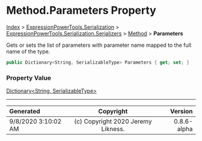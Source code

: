 ﻿# Method.Parameters Property

[Index](../index.md) > [ExpressionPowerTools.Serialization](ExpressionPowerTools.Serialization.a.md) > [ExpressionPowerTools.Serialization.Serializers](ExpressionPowerTools.Serialization.Serializers.n.md) > [Method](ExpressionPowerTools.Serialization.Serializers.Method.cs.md) > **Parameters**

Gets or sets the list of parameters with parameter name mapped to the
            full name of the type.

```csharp
public Dictionary<String, SerializableType> Parameters { get; set; }
```

### Property Value

 [Dictionary&lt;String, SerializableType>](https://docs.microsoft.com/dotnet/api/system.collections.generic.dictionary-2) 


---

| Generated | Copyright | Version |
| :-- | :-: | --: |
| 9/8/2020 3:10:02 AM | (c) Copyright 2020 Jeremy Likness. | 0.8.6-alpha |
